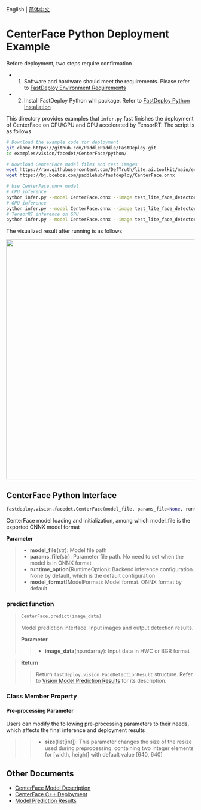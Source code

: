 English | [简体中文](README_CN.md)
# CenterFace Python Deployment Example

Before deployment, two steps require confirmation

- 1. Software and hardware should meet the requirements. Please refer to [FastDeploy Environment Requirements](../../../../../docs/en/build_and_install/download_prebuilt_libraries.md)  
- 2. Install FastDeploy Python whl package. Refer to [FastDeploy Python Installation](../../../../../docs/en/build_and_install/download_prebuilt_libraries.md)

This directory provides examples that `infer.py` fast finishes the deployment of CenterFace on CPU/GPU and GPU accelerated by TensorRT. The script is as follows

```bash
# Download the example code for deployment
git clone https://github.com/PaddlePaddle/FastDeploy.git
cd examples/vision/facedet/CenterFace/python/

# Download CenterFace model files and test images
wget https://raw.githubusercontent.com/DefTruth/lite.ai.toolkit/main/examples/lite/resources/test_lite_face_detector_3.jpg
wget https://bj.bcebos.com/paddlehub/fastdeploy/CenterFace.onnx

# Use CenterFace.onnx model
# CPU inference
python infer.py --model CenterFace.onnx --image test_lite_face_detector_3.jpg --device cpu
# GPU inference
python infer.py --model CenterFace.onnx --image test_lite_face_detector_3.jpg --device gpu
# TensorRT inference on GPU 
python infer.py --model CenterFace.onnx --image test_lite_face_detector_3.jpg --device gpu --use_trt True
```

The visualized result after running is as follows

<img width="640" src="https://user-images.githubusercontent.com/44280887/215670067-e14b5205-e303-4c3a-9812-be4a81173dc6.jpg">

## CenterFace Python Interface 

```python
fastdeploy.vision.facedet.CenterFace(model_file, params_file=None, runtime_option=None, model_format=ModelFormat.ONNX)
```

CenterFace model loading and initialization, among which model_file is the exported ONNX model format

**Parameter**

> * **model_file**(str): Model file path 
> * **params_file**(str): Parameter file path. No need to set when the model is in ONNX format
> * **runtime_option**(RuntimeOption): Backend inference configuration. None by default, which is the default configuration
> * **model_format**(ModelFormat): Model format. ONNX format by default

### predict function

> ```python
> CenterFace.predict(image_data)
> ```
>
> Model prediction interface. Input images and output detection results.
>
> **Parameter**
>
> > * **image_data**(np.ndarray): Input data in HWC or BGR format


> **Return**
>
> > Return `fastdeploy.vision.FaceDetectionResult`  structure. Refer to [Vision Model Prediction Results](../../../../../docs/api/vision_results/) for its description.

### Class Member Property
#### Pre-processing Parameter
Users can modify the following pre-processing parameters to their needs, which affects the final inference and deployment results

> > * **size**(list[int]): This parameter changes the size of the resize used during preprocessing, containing two integer elements for [width, height] with default value [640, 640]

## Other Documents

- [CenterFace Model Description](..)
- [CenterFace C++ Deployment](../cpp)
- [Model Prediction Results](../../../../../docs/api/vision_results/)

